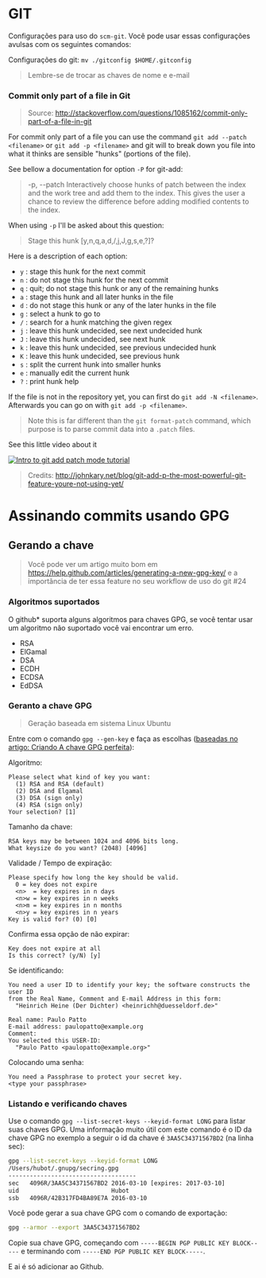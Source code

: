 # GIT

Configurações para uso do `scm-git`. Você pode usar essas configurações avulsas com os seguintes comandos:

Configurações do git: `mv ./gitconfig $HOME/.gitconfig`

> Lembre-se de trocar as chaves de nome e e-mail

### Commit only part of a file in Git
> Source: http://stackoverflow.com/questions/1085162/commit-only-part-of-a-file-in-git

For commit only part of a file you can use the command `git add --patch <filename>` or `git add -p <filename>` 
and git will to break down you file into what it thinks are sensible "hunks" (portions of the file).

See bellow a documentation for option `-P` for git-add:

>
> -p, --patch
>   Interactively choose hunks of patch between the index and the work tree and add them to the index. 
>   This gives the user a chance to review the difference before adding modified contents to the index.
> 

When using `-p` I'll be asked about this question:

> Stage this hunk [y,n,q,a,d,/,j,J,g,s,e,?]?

Here is a description of each option:

- `y` :  stage this hunk for the next commit
- `n` :  do not stage this hunk for the next commit
- `q` :  quit; do not stage this hunk or any of the remaining hunks
- `a` :  stage this hunk and all later hunks in the file
- `d` :  do not stage this hunk or any of the later hunks in the file
- `g` :  select a hunk to go to
- `/` :  search for a hunk matching the given regex
- `j` :  leave this hunk undecided, see next undecided hunk
- `J` :  leave this hunk undecided, see next hunk
- `k` :  leave this hunk undecided, see previous undecided hunk
- `K` :  leave this hunk undecided, see previous hunk
- `s` :  split the current hunk into smaller hunks
- `e` :  manually edit the current hunk
- `?` :  print hunk help

If the file is not in the repository yet, you can first do `git add -N <filename>`. 
Afterwards you can go on with `git add -p <filename>`.

> Note this is far different than the `git format-patch` command, 
> which purpose is to parse commit data into a `.patch` files.

See this little video about it

[![Intro to git add patch mode tutorial](http://img.youtube.com/vi/Wl0NfWYrvlY/0.jpg)](http://www.youtube.com/watch?v=Wl0NfWYrvlY)
> Credits: http://johnkary.net/blog/git-add-p-the-most-powerful-git-feature-youre-not-using-yet/


# Assinando commits usando GPG

## Gerando a chave

> Você pode ver um artigo muito bom em https://help.github.com/articles/generating-a-new-gpg-key/ e a importãncia de ter essa feature no seu workflow de uso do git #24

### Algoritmos suportados

O github* suporta alguns algoritmos para chaves GPG, se você tentar usar um algoritmo não suportado você vai encontrar um erro.

- RSA
- ElGamal
- DSA
- ECDH
- ECDSA
- EdDSA

### Geranto a chave GPG

> Geração baseada em sistema Linux Ubuntu

Entre com o comando `gpg --gen-key` e faça as escolhas ([baseadas no artigo: Criando A chave GPG perfeita](https://alexcabal.com/creating-the-perfect-gpg-keypair/)):

Algoritmo:

```
Please select what kind of key you want:
  (1) RSA and RSA (default)
  (2) DSA and Elgamal
  (3) DSA (sign only)
  (4) RSA (sign only)
Your selection? [1]
```

Tamanho da chave:

```
RSA keys may be between 1024 and 4096 bits long.
What keysize do you want? (2048) [4096]
```

Validade / Tempo de expiração:

```
Please specify how long the key should be valid.
  0 = key does not expire
  <n>  = key expires in n days
  <n>w = key expires in n weeks
  <n>m = key expires in n months
  <n>y = key expires in n years
Key is valid for? (0) [0]
```

Confirma essa opção de não expirar:

```
Key does not expire at all
Is this correct? (y/N) [y]
```

Se identificando:

```
You need a user ID to identify your key; the software constructs the user ID
from the Real Name, Comment and E-mail Address in this form:
  "Heinrich Heine (Der Dichter) <heinrichh@duesseldorf.de>"

Real name: Paulo Patto
E-mail address: paulopatto@example.org
Comment: 
You selected this USER-ID:
  "Paulo Patto <paulopatto@example.org>"
```

Colocando uma senha:

```
You need a Passphrase to protect your secret key.
<type your passphrase>
```

### Listando e verificando chaves

Use o comando `gpg --list-secret-keys --keyid-format LONG` para listar suas chaves GPG. 
Uma informação muito útil com este comando é o ID da chave GPG no exemplo a seguir o id da chave é `3AA5C34371567BD2` (na linha sec):

```sh
gpg --list-secret-keys --keyid-format LONG
/Users/hubot/.gnupg/secring.gpg
------------------------------------
sec   4096R/3AA5C34371567BD2 2016-03-10 [expires: 2017-03-10]
uid                          Hubot 
ssb   4096R/42B317FD4BA89E7A 2016-03-10
```
 Você pode gerar a sua chave GPG com o comando de exportação:

 ```sh
 gpg --armor --export 3AA5C34371567BD2
 ```
 Copie sua chave GPG, começando com `-----BEGIN PGP PUBLIC KEY BLOCK-----` e terminando com `-----END PGP PUBLIC KEY BLOCK-----`.
 
 E ai é só adicionar ao Github.
